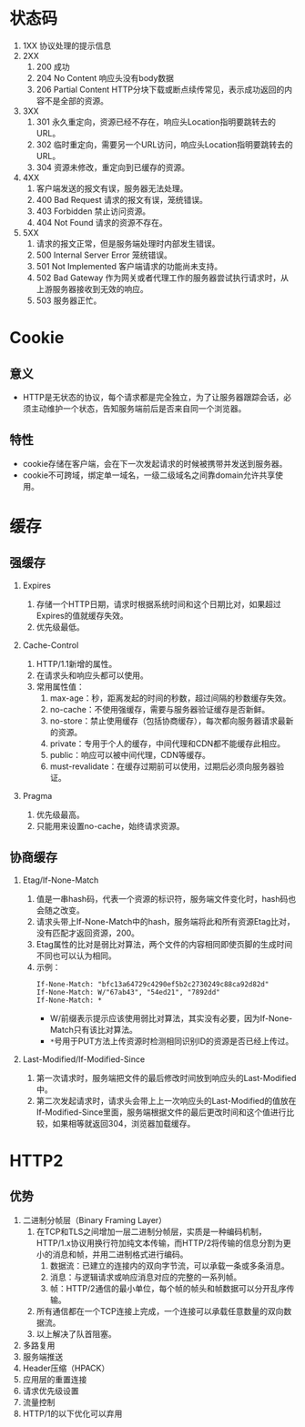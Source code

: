 # 状态码

1. 1XX 协议处理的提示信息
2. 2XX
   1. 200 成功
   2. 204 No Content 响应头没有body数据
   3. 206 Partial Content HTTP分块下载或断点续传常见，表示成功返回的内容不是全部的资源。
3. 3XX
   1. 301 永久重定向，资源已经不存在，响应头Location指明要跳转去的URL。
   2. 302 临时重定向，需要另一个URL访问，响应头Location指明要跳转去的URL。
   3. 304 资源未修改，重定向到已缓存的资源。
4. 4XX
   1. 客户端发送的报文有误，服务器无法处理。
   2. 400 Bad Request 请求的报文有误，笼统错误。
   3. 403 Forbidden 禁止访问资源。
   4. 404 Not Found 请求的资源不存在。
5. 5XX
   1. 请求的报文正常，但是服务端处理时内部发生错误。
   2. 500 Internal Server Error 笼统错误。
   3. 501 Not Implemented 客户端请求的功能尚未支持。
   4. 502 Bad Gateway 作为网关或者代理工作的服务器尝试执行请求时，从上游服务器接收到无效的响应。
   5. 503 服务器正忙。

# Cookie

## 意义

* HTTP是无状态的协议，每个请求都是完全独立，为了让服务器跟踪会话，必须主动维护一个状态，告知服务端前后是否来自同一个浏览器。

## 特性

* cookie存储在客户端，会在下一次发起请求的时候被携带并发送到服务器。
* cookie不可跨域，绑定单一域名，一级二级域名之间靠domain允许共享使用。

# 缓存

## 强缓存

1. Expires
   1. 存储一个HTTP日期，请求时根据系统时间和这个日期比对，如果超过Expires的值就缓存失效。
   2. 优先级最低。

2. Cache-Control
   1. HTTP/1.1新增的属性。
   2. 在请求头和响应头都可以使用。
   3. 常用属性值：
      1. max-age：秒，距离发起的时间的秒数，超过间隔的秒数缓存失效。
      2. no-cache：不使用强缓存，需要与服务器验证缓存是否新鲜。
      3. no-store：禁止使用缓存（包括协商缓存），每次都向服务器请求最新的资源。
      4. private：专用于个人的缓存，中间代理和CDN都不能缓存此相应。
      5. public：响应可以被中间代理，CDN等缓存。
      6. must-revalidate：在缓存过期前可以使用，过期后必须向服务器验证。

3. Pragma
   1. 优先级最高。
   2. 只能用来设置no-cache，始终请求资源。

## 协商缓存

1. Etag/If-None-Match
   1. 值是一串hash码，代表一个资源的标识符，服务端文件变化时，hash码也会随之改变。
   2. 请求头带上If-None-Match中的hash，服务端将此和所有资源Etag比对，没有匹配才返回资源，200。
   3. Etag属性的比对是弱比对算法，两个文件的内容相同即使页脚的生成时间不同也可以认为相同。
   4. 示例：
        ```
        If-None-Match: "bfc13a64729c4290ef5b2c2730249c88ca92d82d"
        If-None-Match: W/"67ab43", "54ed21", "7892dd"
        If-None-Match: *
        ```
        * W/前缀表示提示应该使用弱比对算法，其实没有必要，因为If-None-Match只有该比对算法。
        * `*`号用于PUT方法上传资源时检测相同识别ID的资源是否已经上传过。

2. Last-Modified/If-Modified-Since
   1. 第一次请求时，服务端把文件的最后修改时间放到响应头的Last-Modified中。
   2. 第二次发起请求时，请求头会带上上一次响应头的Last-Modified的值放在If-Modified-Since里面，服务端根据文件的最后更改时间和这个值进行比较，如果相等就返回304，浏览器加载缓存。


# HTTP2

## 优势

1. 二进制分帧层（Binary Framing Layer）
   1. 在TCP和TLS之间增加一层二进制分帧层，实质是一种编码机制，HTTP/1.x协议用换行符加纯文本传输，而HTTP/2将传输的信息分割为更小的消息和帧，并用二进制格式进行编码。
      1. 数据流：已建立的连接内的双向字节流，可以承载一条或多条消息。
      2. 消息：与逻辑请求或响应消息对应的完整的一系列帧。
      3. 帧：HTTP/2通信的最小单位，每个帧的帧头和帧数据可以分开乱序传输。
   2. 所有通信都在一个TCP连接上完成，一个连接可以承载任意数量的双向数据流。
   3. 以上解决了队首阻塞。
2. 多路复用
3. 服务端推送
4. Header压缩（HPACK）
5. 应用层的重置连接
6. 请求优先级设置
7. 流量控制
8. HTTP/1的以下优化可以弃用

